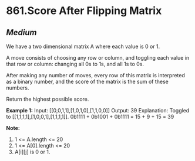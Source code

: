 861.Score After Flipping Matrix
==============================

*Medium*
-----------
We have a two dimensional matrix A where each value is 0 or 1.

A move consists of choosing any row or column, and toggling each value in that row or column: changing all 0s to 1s, and all 1s to 0s.

After making any number of moves, every row of this matrix is interpreted as a binary number, and the score of the matrix is the sum of these numbers.

Return the highest possible score.

**Example 1:**
  Input: [[0,0,1,1],[1,0,1,0],[1,1,0,0]]
  Output: 39
  Explanation:
  Toggled to [[1,1,1,1],[1,0,0,1],[1,1,1,1]].
  0b1111 + 0b1001 + 0b1111 = 15 + 9 + 15 = 39


**Note:**

1. 1 <= A.length <= 20
2. 1 <= A[0].length <= 20
3. A[i][j] is 0 or 1.
